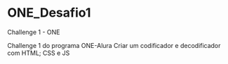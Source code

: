 # ONE_Desafio1
Challenge 1 - ONE

Challenge 1 do programa ONE-Alura
Criar um codificador e decodificador com HTML; CSS e JS

